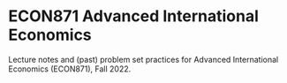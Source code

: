 # ECON871 Advanced International Economics

Lecture notes and (past) problem set practices for Advanced International Economics (ECON871), Fall 2022.
